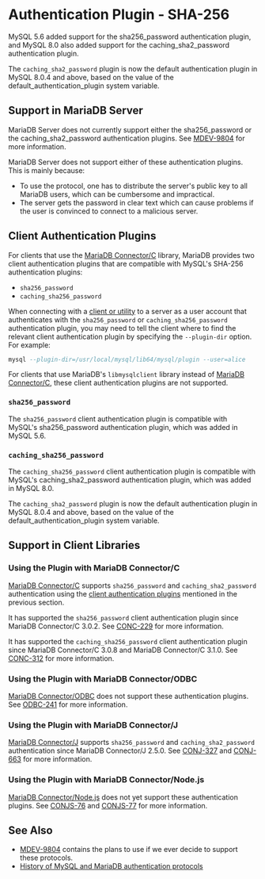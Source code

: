 # Authentication Plugin - SHA-256

MySQL 5.6 added support for the <a undefined>sha256_password</a> authentication plugin, and MySQL 8.0 also added support for the <a undefined>caching_sha2_password</a> authentication plugin.

The `caching_sha2_password` plugin is now the default authentication plugin in MySQL 8.0.4 and above, based on the value of the <a undefined>default_authentication_plugin</a> system variable.

## Support in MariaDB Server

MariaDB Server does not currently support either the <a undefined>sha256_password</a> or the <a undefined>caching_sha2_password</a> authentication plugins. See [MDEV-9804](https://jira.mariadb.org/browse/MDEV-9804) for more information.

MariaDB Server does not support either of these authentication plugins. This is mainly because:

- To use the protocol, one has to distribute the server's public key to all MariaDB users, which can be cumbersome and impractical.
- The server gets the password in clear text which can cause problems if the user is convinced to connect to a malicious server.

## Client Authentication Plugins

For clients that use the [MariaDB Connector/C](/kb/en/mariadb-connector-c/) library, MariaDB provides two client authentication plugins that are compatible with MySQL's SHA-256 authentication plugins:

- `sha256_password`
- `caching_sha256_password`

When connecting with a [client or utility](/clients-utilities/) to a server as a user account that authenticates with the `sha256_password` or `caching_sha256_password` authentication plugin, you may need to tell the client where to find the relevant client authentication plugin by specifying the `--plugin-dir` option. For example:

```sql
mysql --plugin-dir=/usr/local/mysql/lib64/mysql/plugin --user=alice
```

For clients that use MariaDB's `libmysqlclient` library instead of [MariaDB Connector/C](/kb/en/mariadb-connector-c/), these client authentication plugins are not supported.

### `sha256_password`

The `sha256_password` client authentication plugin is compatible with MySQL's <a undefined>sha256_password</a> authentication plugin, which was added in MySQL 5.6.

### `caching_sha256_password`

The `caching_sha256_password` client authentication plugin is compatible with MySQL's <a undefined>caching_sha2_password</a> authentication plugin, which was added in MySQL 8.0.

The `caching_sha2_password` plugin is now the default authentication plugin in MySQL 8.0.4 and above, based on the value of the <a undefined>default_authentication_plugin</a> system variable.

## Support in Client Libraries

### Using the Plugin with MariaDB Connector/C

[MariaDB Connector/C](/kb/en/mariadb-connector-c/) supports `sha256_password` and `caching_sha2_password` authentication using the [client authentication plugins](client-authentication-plugins) mentioned in the previous section.

It has supported the `sha256_password` client authentication plugin since MariaDB Connector/C 3.0.2. See [CONC-229](https://jira.mariadb.org/browse/CONC-229) for more information.

It has supported the `caching_sha256_password` client authentication plugin since MariaDB Connector/C 3.0.8 and MariaDB Connector/C 3.1.0. See [CONC-312](https://jira.mariadb.org/browse/CONC-312) for more information.

### Using the Plugin with MariaDB Connector/ODBC

[MariaDB Connector/ODBC](/kb/en/about-mariadb-connector-odbc/) does not support these authentication plugins. See [ODBC-241](https://jira.mariadb.org/browse/ODBC-241) for more information.

### Using the Plugin with MariaDB Connector/J

[MariaDB Connector/J](/kb/en/about-mariadb-connector-j/) supports `sha256_password` and `caching_sha2_password` authentication since MariaDB Connector/J 2.5.0. See [CONJ-327](https://jira.mariadb.org/browse/CONJ-327) and [CONJ-663](https://jira.mariadb.org/browse/CONJ-663) for more information.

### Using the Plugin with MariaDB Connector/Node.js

[MariaDB Connector/Node.js](/kb/en/nodejs-connector/) does not yet support these authentication plugins. See [CONJS-76](https://jira.mariadb.org/browse/CONJS-76) and [CONJS-77](https://jira.mariadb.org/browse/CONJS-77) for more information.

## See Also

- [MDEV-9804](https://jira.mariadb.org/browse/MDEV-9804) contains the plans to use if we ever decide to support these protocols.
- [History of MySQL and MariaDB authentication protocols](https://mariadb.org/history-of-mysql-mariadb-authentication-protocols)